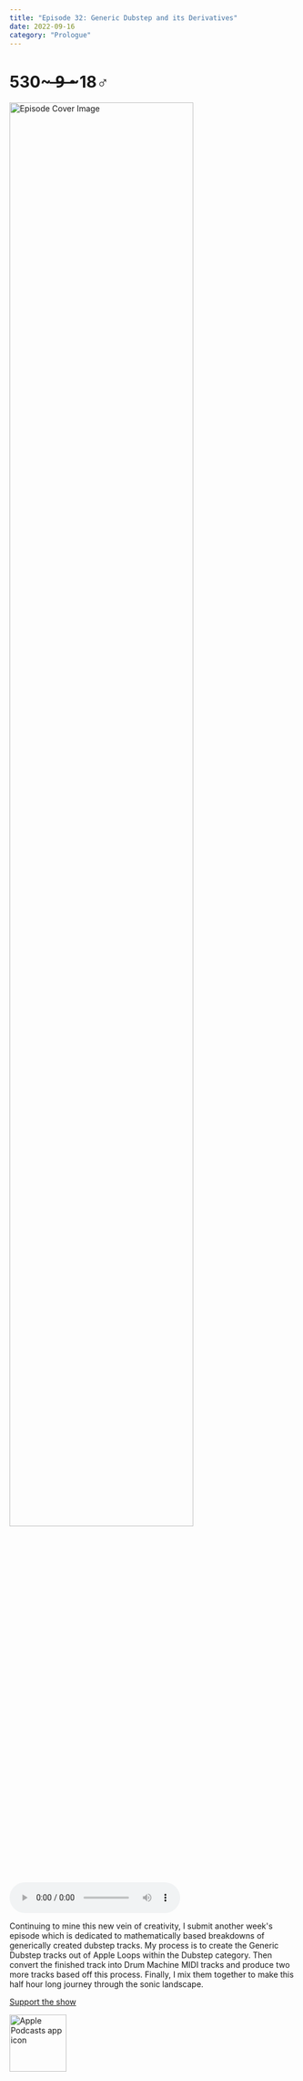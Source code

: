 ```yaml
---
title: "Episode 32: Generic Dubstep and its Derivatives"
date: 2022-09-16
category: "Prologue"
---
```

# 530~ ̶9̶ ̶~18♂
<img src="https://artwork.captivate.fm/cc450a27-9a41-4d9f-a91e-95b7d1c9434a/60854458c4d1acdf4e1c2f79c4137142d85d78e379bdafbd69bd34c85f5819ad.jpg" alt="Episode Cover Image" width=80%/>
<audio controls>
  <source src="https://podcasts.captivate.fm/media/2d670a74-fa70-4c40-9f40-e465f54b83f8/11333737-episode-32-generic-dubstep-and-its-derivatives.mp3" type="audio/mpeg">
  Your browser does not support the audio element.
</audio>

<p>Continuing to mine this new vein of creativity, I submit another week&apos;s episode which is dedicated to mathematically based breakdowns of generically created dubstep tracks. My process is to create the Generic Dubstep tracks out of Apple Loops within the Dubstep category. Then convert the finished track into Drum Machine MIDI tracks and produce two more tracks based off this process. Finally, I mix them together to make this half hour long journey through the sonic landscape.</p><a rel="payment" href="https://www.paypal.com/donate/?hosted_button_id=WX3GRUK5BHJLS">Support the show</a>

<a href="https://podcasts.apple.com/us/podcast/living-room-music/id1608791560?tscg=30200&itsct=podcast_box_appicon&ls=1&mttnsubad=1608791560" style="display: inline-block;"><img src="https://toolbox.marketingtools.apple.com/api/v2/badges/app-icon-podcasts/standard/en-us" alt="Apple Podcasts app icon" style="width: 100px; height: 100px; vertical-align: middle; object-fit: contain;" /></a>
    